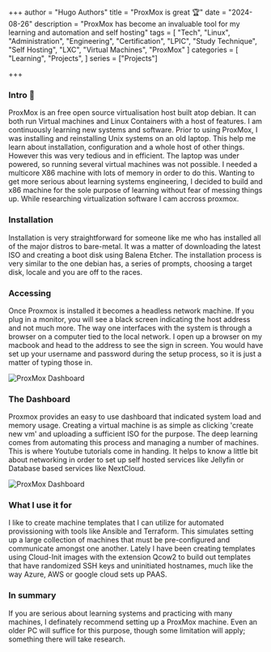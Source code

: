 +++
author = "Hugo Authors"
title = "ProxMox is great 🏆"
date = "2024-08-26"
description = "ProxMox has become an invaluable tool for my learning and automation and self hosting"
tags = [
  "Tech", "Linux", "Administration", "Engineering", "Certification", "LPIC", "Study Technique", "Self Hosting", "LXC", "Virtual Machines", "ProxMox"
]
categories = [
    "Learning", "Projects",
]
series = ["Projects"]

+++

<!--more-->

### Intro 👋

ProxMox is an free open source virtualisation host built atop debian. It can both run Virtual machines and Linux Containers with a host of features. 
I am continuously learning new systems and software. Prior to using ProxMox, I was installing and reinstalling Unix systems on an old laptop. This help me learn about installation, configuration and a whole host of other things. However this was very tedious and in efficient. The laptop was under powered, so running several virtual machines was not possible. I needed a multicore X86 machine with lots of memory in order to do this. Wanting to get more serious about learning systems engineering, I decided to build and x86 machine for the sole purpose of learning without fear of messing things up. While researching virtualization software I cam accross proxmox. 

### Installation

Installation is very straightforward for someone like me who has installed all of the major distros to bare-metal. It was a matter of downloading the latest ISO and creating a boot disk using Balena Etcher.
The installation process is very similar to the one debian has, a series of prompts, choosing a target disk, locale and you are off to the races.

### Accessing

Once Proxmox is installed it becomes a headless network machine. If you plug in a monitor, you will see a black screen indicating the host address and not much more. The way one interfaces with the system is through a browser on a computer tied to the local network. I open up a browser on my macbook and head to the address to see the sign in screen. You would have set up your username and password during the setup process, so it is just a matter of typing those in.

![ProxMox Dashboard](/images/pctower1.png)

### The Dashboard

Proxmox provides an easy to use dashboard that indicated system load and memory usage. Creating a virtual machine is as simple as clicking 'create new vm' and uploading a sufficient ISO for the purpose. The deep learning comes from automating this process and managing a number of machines. This is where Youtube tutorials come in handing. It helps to know a little bit about networking in order to set up self hosted services like Jellyfin or Database based services like NextCloud.

![ProxMox Dashboard](/images/proxdash.png)

### What I use it for

I like to create machine templates that I can utilize for automated provissioning with tools like Ansible and Terraform. This simulates setting up a large collection of machines that must be pre-configured and communicate amongst one another. Lately I have been creating templates using Cloud-Init images with the extension Qcow2 to build out templates that have randomized SSH keys and uninitiated hostnames, much like the way Azure, AWS or google cloud sets up PAAS.

### In summary

If you are serious about learning systems and practicing with many machines, I definately recommend setting up a ProxMox machine. Even an older PC will suffice for this purpose, though some limitation will apply; something there will take research.




